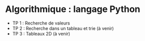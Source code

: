 # Algorithmique : langage Python

  - TP 1 : Recherche de valeurs
  - TP 2 : Recherche dans un tableau et trie (à venir)
  - TP 3 : Tableaux 2D (à venir)
